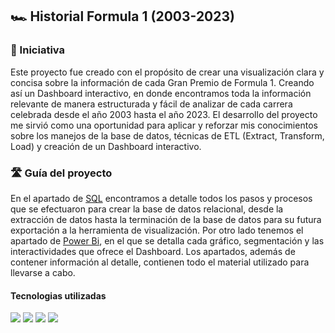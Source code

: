 ## :racing_car: Historial Formula 1 (2003-2023)
### :brain: Iniciativa
Este proyecto fue creado con el propósito de crear una visualización clara y concisa sobre la información de cada Gran Premio de Formula 1. Creando así un Dashboard interactivo, en donde encontramos toda la información relevante de manera estructurada y fácil de analizar de cada carrera celebrada desde el año 2003 hasta el año 2023.
El desarrollo del proyecto me sirvió como una oportunidad para aplicar y reforzar mis conocimientos sobre los manejos de la base de datos, técnicas de ETL (Extract, Transform, Load) y creación de un Dashboard interactivo.
###  :motorway: Guía del proyecto
En el apartado de [SQL](SQL/) encontramos a detalle todos los pasos y procesos que se efectuaron para crear la base de datos relacional, desde la extracción de datos hasta la terminación de la base de datos para su futura exportación a la herramienta de visualización.
Por otro lado tenemos el apartado de [Power Bi](Power%20Bi/), en el que se detalla cada gráfico, segmentación y las interactividades que ofrece el Dashboard.
Los apartados, además de contener información al detalle, contienen todo el material utilizado para llevarse a cabo. 
#### Tecnologias utilizadas
![](https://img.shields.io/badge/Microsoft_SQL_Server-CC2927?style=for-the-badge&logo=microsoft-sql-server&logoColor=white) ![](https://img.shields.io/badge/power_bi-F2C811?style=for-the-badge&logo=powerbi&logoColor=black) ![](https://img.shields.io/badge/Microsoft_Excel-217346?style=for-the-badge&logo=microsoft-excel&logoColor=white) ![](https://img.shields.io/badge/Microsoft_PowerPoint-B7472A?style=for-the-badge&logo=microsoft-powerpoint&logoColor=white)

